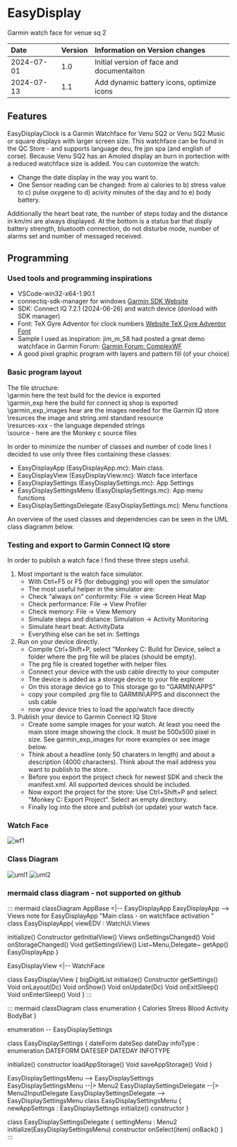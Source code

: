 # EasyDisplay
Garmin watch face for venue sq 2


| Date       | Version | Information on Version changes           |
|:-----------|:--------|:-----------------------------------------|
| 2024-07-01 | 1.0     | Initial version of face and documentaiton|
| 2024-07-13 | 1.1     | Add dynamic battery icons, optimize icons|


## Features

EasyDisplayClock is a Garmin Watchface for Venu SQ2 or Venu SQ2 Music or square displays with larger screen size.
This watchface can be found in the QC Store - and supports language deu, fre jpn spa (and english of corse).
Because Venu SQ2 has an Amoled display an burn in portection with a reduced watchface size is added.
You can customize the watch:

* Change the date display in the way you want to.
* One Sensor reading can be changed: from a) calories to b) stress value to c) pulse oxygene to d) acivity minutes of the day and to e) body battery.

Additionally the heart beat rate, the number of steps today and the distance in km/mi are always displayed.
At the bottom is a status bar that disply battery strength, bluetooth connection, do not disturbe mode, number of alarms set and number of messaged received.

## Programming

### Used tools and programming inspirations

- VSCode-win32-x64-1.90.1
- connectiq-sdk-manager for windows [Garmin SDK Website](https://developer.garmin.com/connect-iq/overview)
- SDK: Connect IQ 7.2.1 (2024-06-26) and watch device (donload with SDK manager)
- Font: TeX Gyre Adventor for clock numbers [Website TeX Gyre Adventor Font](https://www.gust.org.pl/projects/e-foundry/tex-gyre/adventor)
- Sample I used as inspiration: jim_m_58 had posted a great demo watchface in Garmin Forum: [Garmin Forum: ComplexWF](https://forums.garmin.com/developer/connect-iq/f/discussion/349473/simple-example-wf-that-shows-a-bunch-of-things)
- A good pixel graphic program with layers and pattern fill (of your choice)

### Basic program layout

The file structure:  
    \garmin here the test build for the device is exported  
    \garmin_exp here the build for connect iq shop is exported  
    \garmin_exp_images  hear are the images needed for the Garmin IQ store  
    \resurces   the image and string.xml standard resource  
    \resurces-xxx - the language depended strings  
    \source - here are the Monkey c source files  

In order to minimize the number of classes and number of code lines I decided to use only three files containing these classes:

* EasyDisplayApp (EasyDisplayApp.mc): Main class.
* EasyDisplayView (EasyDisplayView.mc): Watch face interface
* EasyDisplaySettings (EasyDisplaySettings.mc): App Settings
* EasyDisplaySettingsMenu (EasyDisplaySettings.mc): App menu functions
* EasyDisplaySettingsDelegate (EasyDisplaySettings.mc): Menu functions

An overview of the used classes and dependencies can be seen in the UML class diagramm below.

### Testing and export to Garmin Connect IQ store

In order to publish a watch face I find these three steps useful.

1. Most important is the watch face simulator.
      * With Ctrl+F5 or F5 (for debugging) you will open the simulator
      * The most useful helper in the simulator are:
      * Check "always on" conformity: File -> view Screen Heat Map
      * Check performance: File -> View Profiler
      * Check memory: File -> View Memory
      * Simulate steps and distance: Simulation -> Activity Monitoring
      * Simulate heart beat: ActivityData
      * Everything else can be set in: Settings
2. Run on your device directly.
      * Compile Ctrl+Shift+P, select "Monkey C: Build for Device, select a folder where the prg file will be places (should be empty).
      * The prg file is created together with helper files
      * Connect your device with the usb cable directly to your computer
      * The device is added as a storage device to your file explorer
      * On this storage device go to This storage go to "GARMIN\APPS"
      * copy your compiled .prg file to GARMIN\APPS and disconnect the usb cable
      * now your device tries to load the app/watch face directly
3. Publish your device to Garmin Connect IQ Store
      * Create some sample images for your watch. At least you need the main store image showing the clock. It must be 500x500 pixel in size. See garmin_exp_images for more examples or see image below.
      * Think about a headline (only 50 charaters in length) and about a description (4000 characters). Think about the mail address you want to publish to the store.
      * Before you export the project check for newest SDK and check the manifest.xml. All supported devices should be included.
      * Now export the project for the store: Use Ctrl+Shift+P and select "Monkey C: Export Project". Select an empty directory.
      * Finally log into the store and publish (or update) your watch face.

### Watch Face
![wf1](/garmin_exp_images/wf500x500_v2.jpg)

### Class Diagram
![uml1](/garmin_exp_images/uml1.jpg)
![uml2](/garmin_exp_images/uml2.jpg)

### mermaid class diagram - not supported on github
::: mermaid
classDiagram
AppBase <|-- EasyDisplayApp
EasyDisplayApp --> Views
note for EasyDisplayApp "Main class - on watchface activation "
class EasyDisplayApp{
  viewEDV : WatchUi.Views
  
  initialize() Constructor
  getInitialView() Views
  onSettingsChanged() Void
  onStorageChanged() Void
  getSettingsView() List~Menu,Delegate~
  getApp() EasyDisplayApp
}

EasyDisplayView <|-- WatchFace

class EasyDisplayView {
  bigDigitList
  initialize() Constructor
  getSettings() Void
  onLayout(Dc) Void
  onShow() Void
  onUpdate(Dc) Void
  onExitSleep() Void
  onEnterSleep() Void
}
:::

::: mermaid
classDiagram
class enumeration {
  Calories
  Stress
  Blood
  Activity
  BodyBat
}

enumeration -- EasyDisplaySettings

class EasyDisplaySettings {
  dateForm
  dateSep
  dateDay
  infoType : enumeration
  DATEFORM
  DATESEP
  DATEDAY
  INFOTYPE

  initialize() constructor
  loadAppStorage() Void
  saveAppStorage() Void
}

EasyDisplaySettingsMenu --> EasyDisplaySettings
EasyDisplaySettingsMenu --|> Menu2
EasyDisplaySettingsDelegate --|> Menu2InputDelegate
EasyDisplaySettingsDelegate --> EasyDisplaySettingsMenu
class EasyDisplaySettingsMenu {
  newAppSettings : EasyDisplaySettings
  initialize() constructor
}

class EasyDisplaySettingsDelegate {
  settingMenu : Menu2
  initialize(EasyDisplaySettingsMenu) constructor
  onSelect(item)
  onBack()
}
:::
